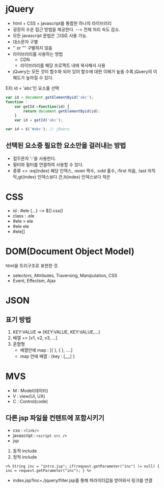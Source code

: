 # jQuery

- html + CSS + javascript를 통합한 하나의 라이브러리
- 굉장히 수운 접근 방법을 제공한다. --> 전체 처리 속도 감소.
- 모든 javascript 문법은 그대로 사용 가능.
- 대소문자 구별
- '' or "" 구별하지 않음
- 라이브러리를 사용하는 방법
  - CDN
  - 라이브러리를 해당 프로젝트 내에 복사해서 사용
- jQuery는 모든 것이 함수화 되어 있어 함수에 대한 이해가 높을 수록 jQuery의 이해도가 높아질 수 있다.


EX) id = 'abc'인 요소를 선택
```javascript
var id = document.getElementByid('abc');
function :
    var getId =function(id) {
        return document.getElementByid(id);
    }
    var id = getId('abc');

```

```javascript
var id = $('#abc'); // jQuery
```

## 선택된 요소중 필요한 요소만을 걸러내는 방법 
- 접두문자 ':'을 사용한다. 
- 필터와 필터를 연결하여 사용할 수 있다. 
- 종류 => :eq(index) 해당 인덱스, :even 짝수, :odd 홀수, :first 처음, :last 마직막,gt(index) 인덱스보다 큰,lt(index) 인덱스보다 작은



# CSS
- id : #ele {...} --> $().css()
- class : .ele
 - #ele > ele
 - #ele ele
 - #ele[]

# DOM(Document Object Model)

html을 트리구조로 표현한 것. 
- selectors, Attributes, Traversing, Manipulation, CSS
- Event, Effectsm, Ajax

# JSON

## 표기 방법

1. KEY:VALUE => {KEY:VALUE, KEY:VALUE,...}
2. 배열 => [v1, v2, v3, ...]
3. 혼합형 
   - 배열안에 map : [{ }, { }, ....]
   - map 안에 배열 : {key : [,,,,] }


# MVS

- M : Model(데이터)
- V : view(UI, UX)
- C : Control(code)

## 다른 jsp 파일을 컨텐트에 포함시키기

- css : `<link/>`
- javascript : `<script src />`
- jsp
 1. 동적 include
 2. 정적 include

`<%
	String inc = "intro.jsp";
	if(request.getParameter("inc") != null) {
		inc = request.getParameter("inc");
	}
%>`


* index.jsp?inc=./jquery/filter.jsp를 통해 파라미터값을 받아와서 링크를 연결
